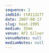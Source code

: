 ```yaml
---
sequence: 1
imdbId: tt0113277
date: 2007-08-17
slug: heat-1995
medium: 35mm
venue: AFI Silver
venueNotes: null
mediumNotes: null
---
```

